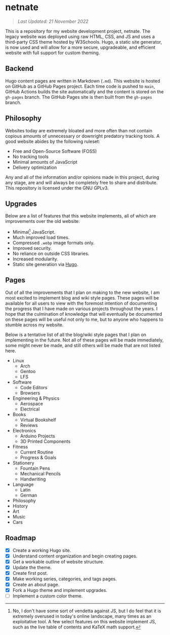 # netnate

> *Last Updated: 21 November 2022*

This is a repository for my website development project, netnate. The legacy website was deployed using raw HTML, CSS, and JS and uses a third-party CSS theme hosted by W3Schools. Hugo, a static site generator, is now used and will allow for a more secure, upgradeable, and efficient website with full support for custom theming.

## Backend

Hugo content pages are written in Markdown (`.md`). This website is hosted on GitHub as a GitHub Pages project. Each time code is pushed to `main`, GitHub Actions builds the site automatically and the content is stored on the `gh-pages` branch. The GitHub Pages site is then built from the `gh-pages` branch.

## Philosophy

Websites today are extremely bloated and more often than not contain copious amounts of unnecessary or downright predatory tracking tools. A good website abides by the following ruleset:

- Free and Open-Source Software (FOSS)
- No tracking tools
- Minimal amounts of JavaScript
- Delivery optimization

Any and all of the information and/or opinions made in this project, during any stage, are and will always be completely free to share and distribute. This repository is licensed under the GNU GPLv3.

## Upgrades

Below are a list of features that this website implements, all of which are improvements over the old website:

- Minimal[^1] JavaScript.
- Much improved load times.
- Compressed `.webp` image formats only.
- Improved security.
- No reliance on outside CSS libraries.
- Increased modularity.
- Static site generation via [Hugo](https://gohugo.io/).

[^1]: No, I don't have some sort of vendetta against JS, but I do feel that it is extremely overused in today's online landscape, many times as an exploitative tool. A few select features on this website implement JS, such as the live table of contents and KaTeX math support.

## Pages

Out of all the improvements that I plan on making to the new website, I am most excited to implement blog and wiki style pages. These pages will be available for all users to view with the foremost intention of documenting the progress that I have made on various projects throughout the years. I hope that the culmination of knowledge that will eventually be documented on these pages will be useful not only to me, but to anyone who happens to stumble across my website.

Below is a tentative list of all the blog/wiki style pages that I plan on implementing in the future. Not all of these pages will be made immediately, some might never be made, and still others will be made that are not listed here.

- Linux
  - Arch
  - Gentoo
  - LFS
- Software
  - Code Editors
  - Browsers
- Engineering & Physics
  - Aerospace
  - Electrical
- Books
  - Virtual Bookshelf
  - Reviews
- Electronics
  - Arduino Projects
  - 3D Printed Components
- Fitness
  - Current Routine
  - Progress & Goals
- Stationery
  - Fountain Pens
  - Mechanical Pencils
  - Handwriting
- Language
  - Latin
  - German
- Philosophy
- History
- Art
- Music
- Cars

## Roadmap

- [x] Create a working Hugo site.
- [x] Understand content organization and begin creating pages.
- [x] Get a workable outline of website structure.
- [x] Update the theme.
- [x] Create first post.
- [x] Make working series, categories, and tags pages.
- [x] Create an about page.
- [x] Fork a Hugo theme and implement upgrades.
- [ ] Implement a custom color theme.
